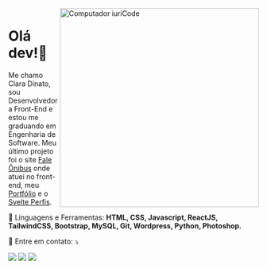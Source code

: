 <img src="https://raw.githubusercontent.com/MicaelliMedeiros/micaellimedeiros/master/image/computer-illustration.png" min-width="400px" max-width="400px" width="400px" align="right" alt="Computador iuriCode">

# Olá dev!👋
<p align="left"> 
  Me chamo Clara Dinato, sou Desenvolvedora Front-End e estou me graduando em Engenharia de Software.
  Meu último projeto foi o site <a href="https://www.faleonibus.com.br/">Fale Ônibus</a> onde atuei no front-end, meu <a href="[https://www.faleonibus.com.br/](https://github.com/dinatoclara22/portfolio)">Portfólio</a> e o <a href="https://github.com/dinatoclara22/github-profiles">Svelte Perfis</a>.
</p>

<p align="left">
  🦄 Linguagens e Ferramentas: <strong>HTML, CSS, Javascript, ReactJS, TailwindCSS, Bootstrap, MySQL, Git, Wordpress, Python, Photoshop.</strong>
</p>

<p align="left">
  💌 Entre em contato: ⤵️
</p>

<p align="left">
  <a href="mailto:contatodinatoclara@gmail.com" alt="Gmail">
  <img src="https://img.shields.io/badge/-Gmail-FF0000?style=flat-square&labelColor=FF0000&logo=gmail&logoColor=white&link=mailto:contatodinatoclara@gmail.com" /></a>

  <a href="https://www.linkedin.com/in/clara-dinato-b86774207/" alt="Linkedin">
  <img src="https://img.shields.io/badge/-Linkedin-0e76a8?style=flat-square&logo=Linkedin&logoColor=white&link=https://www.linkedin.com/in/clara-dinato-b86774207/" /></a>

  <a href="https://www.instagram.com/dinato_22/" alt="Instagram">
  <img src="https://img.shields.io/badge/-Instagram-DF0174?style=flat-square&labelColor=DF0174&logo=instagram&logoColor=white&link=https://www.instagram.com/dinato_22/"/></a>
</p>  
